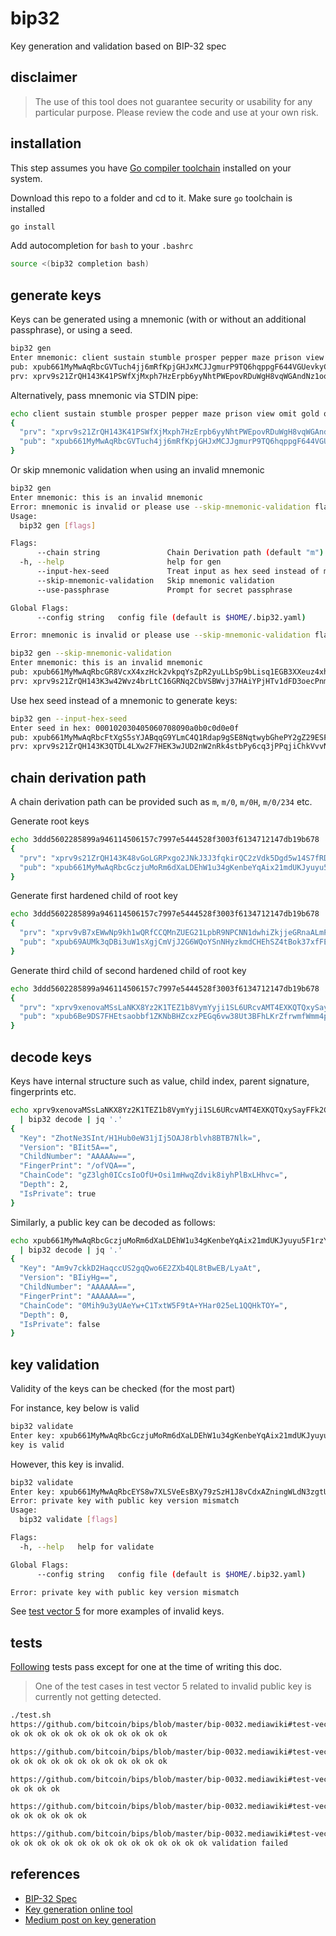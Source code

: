 # bip32
Key generation and validation based on BIP-32 spec

## disclaimer
> The use of this tool does not guarantee security or usability for any
> particular purpose. Please review the code and use at your own risk.

## installation
This step assumes you have [Go compiler toolchain](https://go.dev/dl/)
installed on your system.

Download this repo to a folder and cd to it. Make sure `go` toolchain
is installed
```bash
go install
```
Add autocompletion for `bash` to your `.bashrc`
```bash
source <(bip32 completion bash)
```

## generate keys
Keys can be generated using a mnemonic (with or without an additional passphrase),
or using a seed.

```bash
bip32 gen
Enter mnemonic: client sustain stumble prosper pepper maze prison view omit gold organ youth vintage tattoo practice mutual budget excite bubble economy quick conduct spot end
pub: xpub661MyMwAqRbcGVTuch4jj6mRfKpjGHJxMCJJgmurP9TQ6hqppgF644VGUevkyCztRpY4PjssirGR5LPpBSyr8BE8GGWev9qGihrfzGB7TpM
prv: xprv9s21ZrQH143K41PSWfXjMxph7HzErpb6yyNhtPWEpovRDuWgH8vqWGAndNz1oodj88J8JnaNyQMoL2yNKbYWCubfVTF9ux7aiNJCrF8thw7
```

Alternatively, pass mnemonic via STDIN pipe:
```bash
echo client sustain stumble prosper pepper maze prison view omit gold organ youth vintage tattoo practice mutual budget excite bubble economy quick conduct spot end | bip32 gen | jq '.'
{
  "prv": "xprv9s21ZrQH143K41PSWfXjMxph7HzErpb6yyNhtPWEpovRDuWgH8vqWGAndNz1oodj88J8JnaNyQMoL2yNKbYWCubfVTF9ux7aiNJCrF8thw7",
  "pub": "xpub661MyMwAqRbcGVTuch4jj6mRfKpjGHJxMCJJgmurP9TQ6hqppgF644VGUevkyCztRpY4PjssirGR5LPpBSyr8BE8GGWev9qGihrfzGB7TpM"
}
```

Or skip mnemonic validation when using an invalid mnemonic
```bash
bip32 gen
Enter mnemonic: this is an invalid mnemonic
Error: mnemonic is invalid or please use --skip-mnemonic-validation flag
Usage:
  bip32 gen [flags]

Flags:
      --chain string               Chain Derivation path (default "m")
  -h, --help                       help for gen
      --input-hex-seed             Treat input as hex seed instead of mnemonic
      --skip-mnemonic-validation   Skip mnemonic validation
      --use-passphrase             Prompt for secret passphrase

Global Flags:
      --config string   config file (default is $HOME/.bip32.yaml)

Error: mnemonic is invalid or please use --skip-mnemonic-validation flag
```

```bash
bip32 gen --skip-mnemonic-validation 
Enter mnemonic: this is an invalid mnemonic
pub: xpub661MyMwAqRbcGR8VcxX4xzHck2vkpqYsZpR2yuLLbSp9bLisq1EGB3XXeuz4xhRG5P92Witd9Qefo6qLaPmAXv8JPfcYwYdQMWU9g1DCAk1
prv: xprv9s21ZrQH143K3w42Wvz4brLtC16GRNq2CbVSBWvj37HAiYPjHTv1dFD3oecPnmevt1oRsvNJc8pKspRVvq2yoehVwbzkek1nHVwDraPCjvc
```

Use hex seed instead of a mnemonic to generate keys:
```bash
bip32 gen --input-hex-seed 
Enter seed in hex: 000102030405060708090a0b0c0d0e0f
pub: xpub661MyMwAqRbcFtXgS5sYJABqqG9YLmC4Q1Rdap9gSE8NqtwybGhePY2gZ29ESFjqJoCu1Rupje8YtGqsefD265TMg7usUDFdp6W1EGMcet8
prv: xprv9s21ZrQH143K3QTDL4LXw2F7HEK3wJUD2nW2nRk4stbPy6cq3jPPqjiChkVvvNKmPGJxWUtg6LnF5kejMRNNU3TGtRBeJgk33yuGBxrMPHi
```

## chain derivation path
A chain derivation path can be provided such as `m`, `m/0`, `m/0H`, `m/0/234` etc.

Generate root keys
```bash
echo 3ddd5602285899a946114506157c7997e5444528f3003f6134712147db19b678 | bip32 gen --input-hex-seed --chain=m | jq '.'
{
  "prv": "xprv9s21ZrQH143K48vGoLGRPxgo2JNkJ3J3fqkirQC2zVdk5Dgd5w14S7fRDyHH4dWNHUgkvsvNDCkvAwcSHNAQwhwgNMgZhLtQC63zxwhQmRv",
  "pub": "xpub661MyMwAqRbcGczjuMoRm6dXaLDEhW1u34gKenbeYqAix21mdUKJyuyu5F1rzYGVxyL6tmgBUAEPrEz92mBXjByMRiJdba9wpnN37RLLAXa"
}
```

Generate first hardened child of root key
```bash
echo 3ddd5602285899a946114506157c7997e5444528f3003f6134712147db19b678 | bip32 gen --input-hex-seed --chain=m/0h | jq '.'
{
  "prv": "xprv9vB7xEWwNp9kh1wQRfCCQMnZUEG21LpbR9NPCNN1dwhiZkjjeGRnaALmPXCX7SgjFTiCTT6bXes17boXtjq3xLpcDjzEuGLQBM5ohqkao9G",
  "pub": "xpub69AUMk3qDBi3uW1sXgjCmVjJ2G6WQoYSnNHyzkmdCHEhSZ4tBok37xfFEqHd2AddP56Tqp4o56AePAgCjYdvpW2PU2jbUPFKsav5ut6Ch1m"
}
```

Generate third child of second hardened child of root key
```bash
echo 3ddd5602285899a946114506157c7997e5444528f3003f6134712147db19b678 | bip32 gen --input-hex-seed --chain=m/2h/3 | jq '.'
{
  "prv": "xprv9xenovaMSsLaNKX8Yz2K1TEZ1b8VymYyji1SL6URcvAMT4EXKQTQxySayFFk2CA6BrhVaBkXWuzTSfNHMEuu1a6gCxZhdc5t9afpx7YRdq4",
  "pub": "xpub6Be9DS7FHEtsaobbf1ZKNbBHZcxzPEGq6vw38Ut3BFhLKrZfrwmfWmm4pWbqVMyPauABhiVdazRtW9ZBT7fpKR9Pbw5puUAsZaTSRhshGU4"
}
```

## decode keys
Keys have internal structure such as value, child index, parent signature, fingerprints etc.
```bash
echo xprv9xenovaMSsLaNKX8Yz2K1TEZ1b8VymYyji1SL6URcvAMT4EXKQTQxySayFFk2CA6BrhVaBkXWuzTSfNHMEuu1a6gCxZhdc5t9afpx7YRdq4 \
  | bip32 decode | jq '.'
{
  "Key": "ZhotNe3SInt/H1Hub0eW31jIj5OAJ8rblvh8BTB7Nlk=",
  "Version": "BIit5A==",
  "ChildNumber": "AAAAAw==",
  "FingerPrint": "/ofVQA==",
  "ChainCode": "gZ3lgh0ICcsIoOfU+Osi1mHwqZdvik8iyhPlBxLHhvc=",
  "Depth": 2,
  "IsPrivate": true
}
```

Similarly, a public key can be decoded as follows:
```bash
echo xpub661MyMwAqRbcGczjuMoRm6dXaLDEhW1u34gKenbeYqAix21mdUKJyuyu5F1rzYGVxyL6tmgBUAEPrEz92mBXjByMRiJdba9wpnN37RLLAXa \
  | bip32 decode | jq '.'
{
  "Key": "Am9v7ckkD2HaqccUS2gqQwo6E2ZXb4QL8tBwEB/LyaAt",
  "Version": "BIiyHg==",
  "ChildNumber": "AAAAAA==",
  "FingerPrint": "AAAAAA==",
  "ChainCode": "0Mih9u3yUAeYw+C1TxtW5F9tA+YHar025eL1QQHkTOY=",
  "Depth": 0,
  "IsPrivate": false
}
```

## key validation
Validity of the keys can be checked (for the most part)

For instance, key below is valid
```bash
bip32 validate 
Enter key: xpub661MyMwAqRbcGczjuMoRm6dXaLDEhW1u34gKenbeYqAix21mdUKJyuyu5F1rzYGVxyL6tmgBUAEPrEz92mBXjByMRiJdba9wpnN37RLLAXa
key is valid
```

However, this key is invalid.
```bash
bip32 validate 
Enter key: xpub661MyMwAqRbcEYS8w7XLSVeEsBXy79zSzH1J8vCdxAZningWLdN3zgtU6LBpB85b3D2yc8sfvZU521AAwdZafEz7mnzBBsz4wKY5fTtTQBm
Error: private key with public key version mismatch
Usage:
  bip32 validate [flags]

Flags:
  -h, --help   help for validate

Global Flags:
      --config string   config file (default is $HOME/.bip32.yaml)

Error: private key with public key version mismatch
```

See [test vector 5](https://github.com/bitcoin/bips/blob/master/bip-0032.mediawiki#test-vector-5) for
more examples of invalid keys.

## tests
[Following](./test/test.sh) tests pass except for one at the time of writing this doc.
> One of the test cases in test vector 5 related to invalid public key is currently
> not getting detected.
```bash
./test.sh 
https://github.com/bitcoin/bips/blob/master/bip-0032.mediawiki#test-vector-1
ok ok ok ok ok ok ok ok ok ok ok ok 

https://github.com/bitcoin/bips/blob/master/bip-0032.mediawiki#test-vector-2
ok ok ok ok ok ok ok ok ok ok ok ok 

https://github.com/bitcoin/bips/blob/master/bip-0032.mediawiki#test-vector-3
ok ok ok ok 

https://github.com/bitcoin/bips/blob/master/bip-0032.mediawiki#test-vector-4
ok ok ok ok ok ok 

https://github.com/bitcoin/bips/blob/master/bip-0032.mediawiki#test-vector-5
ok ok ok ok ok ok ok ok ok ok ok ok ok ok ok validation failed
```

## references
* [BIP-32 Spec](https://github.com/bitcoin/bips/blob/master/bip-0032.mediawiki)
* [Key generation online tool](https://iancoleman.io/bip39/#english)
* [Medium post on key generation](https://wolovim.medium.com/ethereum-201-hd-wallets-11d0c93c87f7)
